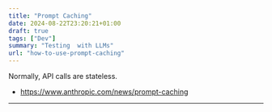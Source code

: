 ```yaml
---
title: "Prompt Caching"
date: 2024-08-22T23:20:21+01:00
draft: true
tags: ["Dev"] 
summary: "Testing  with LLMs"
url: "how-to-use-prompt-caching"
---
```


Normally, API calls are stateless.

* https://www.anthropic.com/news/prompt-caching

---

